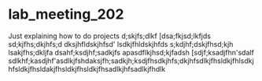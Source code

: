 # lab_meeting_202
Just explaining how to do projects
d;skjfs;dlkf
[dsa;fkjsd;lkfjds
sd;kjfhs;dkjhfs;d
dksjhfldskjhfsd'
lsdkjfhldskjhfds
s;kdjhf;dskjfhsd;kjh
lsakjfhs;dkljfa
dsahf;ksdjhf;sadkjfs
apasdflkjhsd;kjfadsh
[sdjf;ksadjfhn'sdalf
sdlkhf;kasdjhf'asdlkjfshdaksjfh;sadkjh;ksdjfhsdkjhfs;dkjhfsdlkjfhsldkjfhlsdkjhfsldkjfhsldakjfhsldkjfhsldkjfhsadlkjhfsadlkjfhdlk
